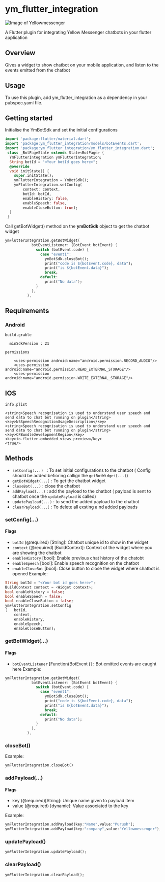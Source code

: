 # ym_flutter_integration 
![Image of Yellowmessenger](https://yellowmessenger.com/wp-content/uploads/2020/08/Frame.png)

A Flutter plugin for integrating Yellow Messenger chatbots in your flutter application
## Overview 
Gives a widget to show chatbot on your mobile application, and listen to the events emitted from the chatbot 
## Usage
To use this plugin, add ym_flutter_integration as a dependency in your pubspec.yaml file.
## Getting started
Initialise the YmBotSdk and set the initial configurations 
```dart
import 'package:flutter/material.dart';
import 'package:ym_flutter_integration/models/botEvents.dart';
import 'package:ym_flutter_integration/ym_flutter_integration.dart';
 class _BotPageState extends State<BotPage> {
  YmFlutterIntegration ymFlutterIntegration;
  String botId = "<Your botId goes here>";
  @override
  void initState() {
    super.initState();
    ymFlutterIntegration = YmBotSdk();
    ymFlutterIntegration.setConfig(
        context: context,
        botId: botId,
        enableHistory: false,
        enableSpeech: false,
        enableCloseButton: true);
  }
 }
```
Call getBotWidget() method on the **ymBotSdk** object to get the chatbot widget
```dart
ymFlutterIntegration.getBotWidget(
            botEventListener: (BotEvent botEvent) {
              switch (botEvent.code) {
                case "event1":
                  ymBotSdk.closeBot();
                  print("code is ${botEvent.code}, data");
                  print("is ${botEvent.data}");
                  break;
                default:
                  print("No data");
              }
            },
          ),
```
## Requirements

### Android

```
build.grable

  minSdkVersion : 21

permissions

    <uses-permission android:name="android.permission.RECORD_AUDIO"/>
    <uses-permission android:name="android.permission.READ_EXTERNAL_STORAGE"/>
    <uses-permission android:name="android.permission.WRITE_EXTERNAL_STORAGE"/>
```
## IOS

```
info.plist

<string>Speech recognisation is used to understand user speech and send data to chat bot running on plugin</string>
<key>NSSpeechRecognitionUsageDescription</key>
<string>Speech recognisation is used to understand user speech and send data to chat bot running on plugin</string>
<key>CFBundleDevelopmentRegion</key>
<key>io.flutter.embedded_views_preview</key>
<true/>
```


## Methods
* `setConfig(...) ` : To set initial configurations to the chatbot ( Config should be added befioring callign the `getBotWidget(...)`)
* `getBotWidget(...)` : To get the chatbot widget
* `closeBot(...)` : close the chatbot
* `addPayload(...)` : add the payload to the chatbot ( payload is sent to chatbot once the `updatePayload` is called)
* `updatePayload(...)` : to send the added payload to the chatbot
* `clearPayload(...)` : To delete all exsting a nd added payloads


### setConfig(...)
#### Flags
* `botId` (@required) [String]: Chatbot unique id to show in the widget
* `context` (@required) [BuildContext]: Context of the widget where you are showing the chatbot
* `enableHistory` [bool]: Enable previous chat history of the chatobt
* `enableSpeech` [bool]: Enable speech recognition on the chatbot
* `enableCloseBot` [bool]: Close button to close the widget where chatbot is opened
Example:
```dart
String botId = "<Your bot id goes here>";
BuildContext context = <Widget context>;
bool enableHistory = false;
bool enableSpeech = false;
bool enableCloseButton = false;
ymFlutterIntegration.setConfig
(   botId,
    context,
    enableHistory,
    enableSpeech,
    enableCloseButton);
```
### getBotWidget(...)
#### Flags
* `botEventListener` [Function(BotEvent )] : Bot emitted events are caught here 
Example:
```dart
ymFlutterIntegration.getBotWidget(
            botEventListener: (BotEvent botEvent) {
              switch (botEvent.code) {
                case "event1":
                  ymBotSdk.closeBot();
                  print("code is ${botEvent.code}, data");
                  print("is ${botEvent.data}");
                  break;
                default:
                  print("No data");
              }
            },
          ),
```


### closeBot()

Example:
```dart
ymFlutterIntegration.closeBot()
```

### addPayload(...)
#### Flags
* key (@required)[String]: Unique name given to payload item
* value (@required) [dynamic]: Value associated to the key

Example:
```dart
ymFlutterIntegration.addPayload(key:"Name",value:"Purush");
ymFlutterIntegration.addPayload(key:"company",value:"Yellowmessenger");
```

### updatePayload()
```dart
ymFlutterIntegration.updatePayload();
```

### clearPayload()

```dart
ymFlutterIntegration.clearPayload();
```
